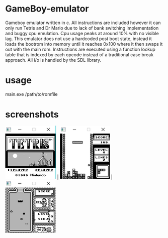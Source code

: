# GameBoy-emulator
Gameboy emulator written in c. All instructions are included however it can only run Tetris and Dr Mario due to lack of bank switching implementation and buggy cpu emulation. Cpu usage peaks at around 10% with no visible lag. This emulator does not use a hardcoded post boot state, instead it loads the bootrom into memory until it reaches 0x100 where it then swaps it out with the main rom. Instructions are executed using a function lookup table that is indexed by each opcode instead of a traditional case break approach. All i/o is handled by the SDL library. 

# usage
main.exe /path/to/romfile

# screenshots

![](Images/1.png)  |  ![](Images/2.png) | ![](Images/3.png)


